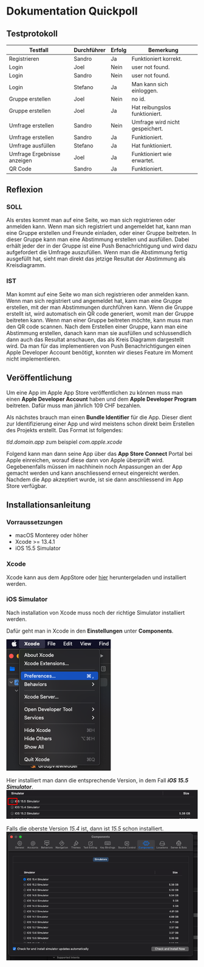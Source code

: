 # Dokumentation Quickpoll

## Testprotokoll

| Testfall                    | Durchführer | Erfolg | Bemerkung                       |
| --------------------------- | ----------- | ------ | ------------------------------- |
| Registrieren                | Sandro      | Ja     | Funktioniert korrekt.           |
| Login                       | Joel        | Nein   | user not found.                 |
| Login                       | Sandro      | Nein   | user not found.                 |
| Login                       | Stefano     | Ja     | Man kann sich einloggen.        |
| Gruppe erstellen            | Joel        | Nein   | no id.                          |
| Gruppe erstellen            | Joel        | Ja     | Hat reibungslos funktioniert.   |
| Umfrage erstellen           | Sandro      | Nein   | Umfrage wird nicht gespeichert. |
| Umfrage erstellen           | Sandro      | Ja     | Funktioniert.                   |
| Umfrage ausfüllen           | Stefano     | Ja     | Hat funktioniert.               |
| Umfrage Ergebnisse anzeigen | Joel        | Ja     | Funktioniert wie erwartet.      |
| QR Code                     | Sandro      | Ja     | Funktioniert.                   |

## Reflexion

### SOLL

Als erstes kommt man auf eine Seite, wo man sich registrieren oder anmelden kann.
Wenn man sich registriert und angemeldet hat, kann man eine Gruppe erstellen und Freunde einladen, oder einer Gruppe beitreten. In dieser Gruppe kann man eine Abstimmung erstellen und ausfüllen. Dabei erhält jeder der in der Gruppe ist eine Push Benachrichtigung und wird dazu aufgefordert die Umfrage auszufüllen. Wenn man die Abstimmung fertig ausgefüllt hat, sieht man direkt das jetzige Resultat der Abstimmung als Kreisdiagramm.

### IST

Man kommt auf eine Seite wo man sich registrieren oder anmelden kann. Wenn man sich registriert und angemeldet hat, kann man eine Gruppe erstellen, mit der man Abstimmungen durchführen kann. Wenn die Gruppe erstellt ist, wird automatisch ein QR code generiert, womit man der Gruppe beitreten kann. Wenn man einer Gruppe beitreten möchte, kann muss man den QR code scannen.
Nach dem Erstellen einer Gruppe, kann man eine Abstimmung erstellen, danach kann man sie ausfüllen und schlussendlich dann auch das Resultat anschauen, das als Kreis Diagramm dargestellt wird.
Da man für das implementieren von Push Benachrichtigungen einen Apple Developer Account benötigt, konnten wir dieses Feature im Moment nicht implementieren.

## Veröffentlichung

Um eine App im Apple App Store veröffentlichen zu können muss man einen **Apple Developer Account** haben und dem **Apple Developer Program** beitreten. Dafür muss man jährlich 109 CHF bezahlen.

Als nächstes brauch man einen **Bundle Identifier** für die App. Dieser dient zur Identifizierung einer App und wird meistens schon direkt beim Erstellen des Projekts erstellt. Das Format ist folgendes:

_tld_._domain_._app_ zum beispiel _com.apple.xcode_

Folgend kann man dann seine App über das **App Store Connect** Portal bei Apple einreichen, worauf diese dann von Apple überprüft wird. Gegebenenfalls müssen im nachhinein noch Anpassungen an der App gemacht werden und kann anschliessend erneut eingereicht werden. Nachdem die App akzeptiert wurde, ist sie dann anschliessend im App Store verfügbar.

## Installationsanleitung

### Vorraussetzungen

- macOS Monterey oder höher
- Xcode >= 13.4.1
- iOS 15.5 Simulator

### Xcode

Xcode kann aus dem AppStore oder [hier](https://developer.apple.com/xcode/) heruntergeladen und installiert werden.

### iOS Simulator

Nach installation von Xcode muss noch der richtige Simulator installiert werden.

Dafür geht man in Xcode in den **Einstellungen** unter **Components**.

![Step 1](img/install%201.png)

Hier installiert man dann die entsprechende Version, in dem Fall **_iOS 15.5 Simulator_**.
![Step 3](img/install%203.png)

Falls die oberste Version _15.4_ ist, dann ist _15.5_ schon installiert.
![Step 2](img/install%202.png)
